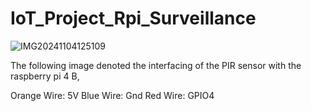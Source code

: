# IoT_Project_Rpi_Surveillance



![IMG20241104125109](https://github.com/user-attachments/assets/aab76796-5190-40ad-8ec8-85de5c8ff50e)

The following image denoted the interfacing of the PIR sensor with the raspberry pi 4 B,

Orange Wire: 5V 
Blue Wire: Gnd
Red Wire: GPIO4
